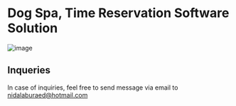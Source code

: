 # Dog Spa, Time Reservation Software Solution

![image](https://github.com/user-attachments/assets/0e61bb29-6128-44bb-a671-2a799ea1f9ba)

## Inqueries

In case of inquiries, feel free to send message via email to nidalaburaed@hotmail.com
